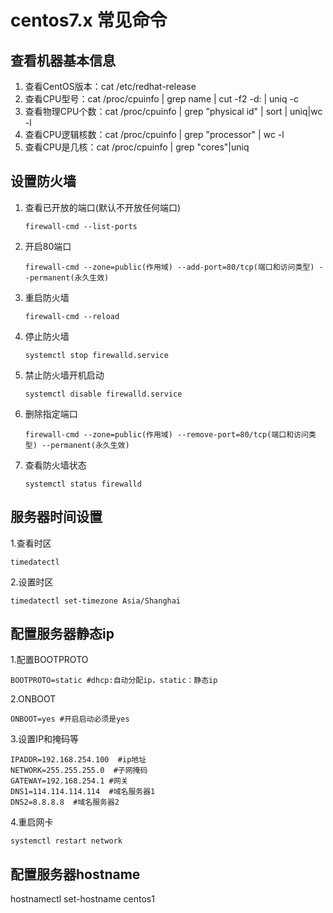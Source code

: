 # centos7.x 常见命令



## 查看机器基本信息

1. 查看CentOS版本：cat /etc/redhat-release
2. 查看CPU型号：cat /proc/cpuinfo | grep name | cut -f2 -d: | uniq -c
3. 查看物理CPU个数：cat /proc/cpuinfo | grep "physical id" | sort | uniq|wc -l
4. 查看CPU逻辑核数：cat /proc/cpuinfo | grep "processor" | wc -l
5. 查看CPU是几核：cat /proc/cpuinfo | grep "cores"|uniq




## 设置防火墙

1. 查看已开放的端口(默认不开放任何端口)

   ```
   firewall-cmd --list-ports
   ```

2. 开启80端口 

   ```
   firewall-cmd --zone=public(作用域) --add-port=80/tcp(端口和访问类型) --permanent(永久生效)
   ```

3. 重启防火墙 

   ```
   firewall-cmd --reload
   ```

4. 停止防火墙 

   ```
   systemctl stop firewalld.service
   ```

5. 禁止防火墙开机启动 

   ```
   systemctl disable firewalld.service
   ```

6. 删除指定端口

   ```
   firewall-cmd --zone=public(作用域) --remove-port=80/tcp(端口和访问类型) --permanent(永久生效)
   ```

7. 查看防火墙状态

   ```
   systemctl status firewalld
   ```


## 服务器时间设置

1.查看时区
```
timedatectl
```

2.设置时区
```
timedatectl set-timezone Asia/Shanghai 
```

## 配置服务器静态ip
1.配置BOOTPROTO
```
BOOTPROTO=static #dhcp:自动分配ip，static：静态ip 
```
2.ONBOOT
```
ONBOOT=yes #开启启动必须是yes
```
3.设置IP和掩码等
```
IPADDR=192.168.254.100  #ip地址
NETWORK=255.255.255.0  #子网掩码
GATEWAY=192.168.254.1 #网关
DNS1=114.114.114.114  #域名服务器1
DNS2=8.8.8.8  #域名服务器2
```
4.重启网卡
```
systemctl restart network
```


## 配置服务器hostname
hostnamectl set-hostname centos1